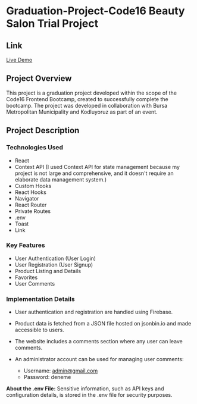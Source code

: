 # Graduation-Project-Code16 Beauty Salon Trial Project

## Link
[Live Demo](https://beu-monde-trial-proje.netlify.app/)

## Project Overview

This project is a graduation project developed within the scope of the Code16 Frontend Bootcamp, created to successfully complete the bootcamp. The project was developed in collaboration with Bursa Metropolitan Municipality and Kodluyoruz as part of an event.

## Project Description

### Technologies Used

- React
- Context API (I used Context API for state management because my project is not large and comprehensive, and it doesn't require an elaborate data management system.)
- Custom Hooks
- React Hooks
- Navigator
- React Router
- Private Routes
- .env
- Toast
- Link

### Key Features

- User Authentication (User Login)
- User Registration (User Signup)
- Product Listing and Details
- Favorites
- User Comments

### Implementation Details

- User authentication and registration are handled using Firebase.
- Product data is fetched from a JSON file hosted on jsonbin.io and made accessible to users.
- The website includes a comments section where any user can leave comments.
- An administrator account can be used for managing user comments:

  - Username: admin@gmail.com
  - Password: deneme

**About the .env File:** Sensitive information, such as API keys and configuration details, is stored in the .env file for security purposes.


